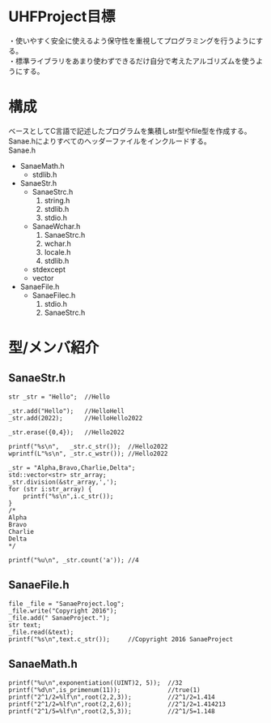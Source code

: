 # UHFProject目標
・使いやすく安全に使えるよう保守性を重視してプログラミングを行うようにする。  
・標準ライブラリをあまり使わずできるだけ自分で考えたアルゴリズムを使うようにする。  
# 構成
ベースとしてC言語で記述したプログラムを集積しstr型やfile型を作成する。  
Sanae.hによりすべてのヘッダーファイルをインクルードする。  
Sanae.h  
- SanaeMath.h  
  * stdlib.h  
- SanaeStr.h  
  * SanaeStrc.h  
    1.  string.h  
    2.  stdlib.h  
    3.  stdio.h  
  * SanaeWchar.h  
    1.  SanaeStrc.h  
    2.  wchar.h  
    3.  locale.h  
    4.  stdlib.h  
  * stdexcept  
  * vector  
- SanaeFile.h  
  * SanaeFilec.h  
    1.  stdio.h
    2.  SanaeStrc.h
# 型/メンバ紹介
## SanaeStr.h
	str _str = "Hello";  //Hello
	
	_str.add("Hello");   //HelloHell
	_str.add(2022);      //HelloHello2022
	
	_str.erase({0,4});   //Hello2022

	printf("%s\n",   _str.c_str());  //Hello2022
	wprintf(L"%s\n", _str.c_wstr()); //Hello2022

	_str = "Alpha,Bravo,Charlie,Delta";
	std::vector<str> str_array;
	_str.division(&str_array,',');
	for (str i:str_array) {
		printf("%s\n",i.c_str());
	}
	/*
	Alpha
	Bravo
	Charlie
	Delta
	*/

	printf("%u\n", _str.count('a')); //4

## SanaeFile.h
	file _file = "SanaeProject.log";
	_file.write("Copyright 2016");
	_file.add(" SanaeProject.");
	str text;
	_file.read(&text);
	printf("%s\n",text.c_str());     //Copyright 2016 SanaeProject


## SanaeMath.h
	printf("%u\n",exponentiation((UINT)2, 5));  //32
	printf("%d\n",is_primenum(11));             //true(1)
	printf("2^1/2=%lf\n",root(2,2,3));          //2^1/2=1.414
	printf("2^1/2=%lf\n",root(2,2,6));          //2^1/2=1.414213
	printf("2^1/5=%lf\n",root(2,5,3));          //2^1/5=1.148
